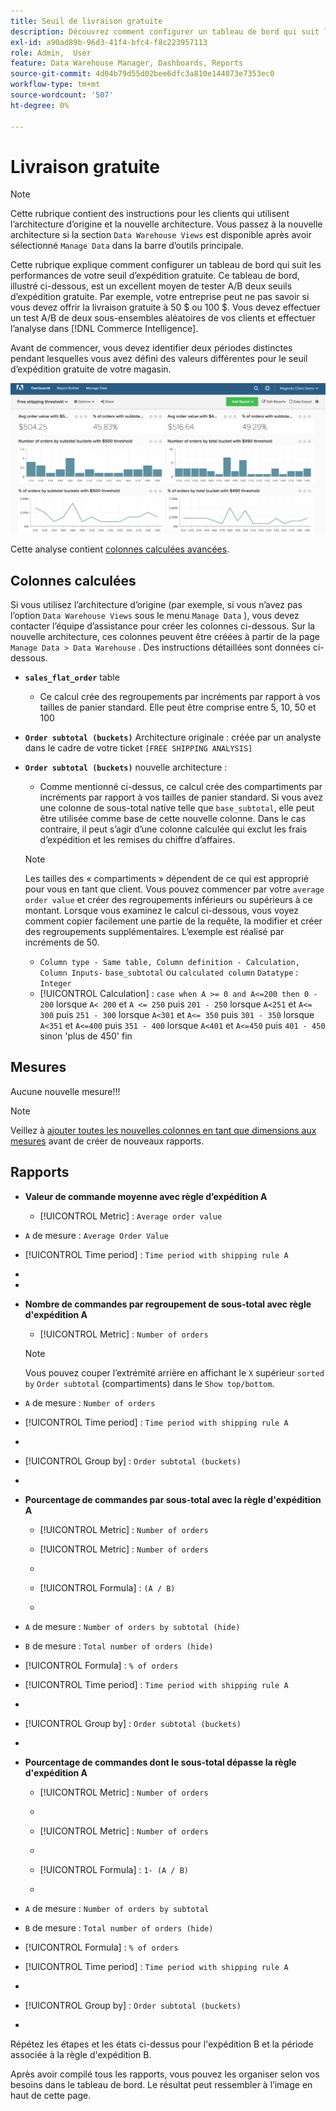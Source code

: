 ```yaml
---
title: Seuil de livraison gratuite
description: Découvrez comment configurer un tableau de bord qui suit les performances de votre seuil d’expédition gratuite.
exl-id: a90ad89b-96d3-41f4-bfc4-f8c223957113
role: Admin,  User
feature: Data Warehouse Manager, Dashboards, Reports
source-git-commit: 4d04b79d55d02bee6dfc3a810e144073e7353ec0
workflow-type: tm+mt
source-wordcount: '507'
ht-degree: 0%

---
```


# Livraison gratuite

>[!NOTE]
>
>Cette rubrique contient des instructions pour les clients qui utilisent l’architecture d’origine et la nouvelle architecture. Vous passez à la nouvelle architecture si la section `Data Warehouse Views` est disponible après avoir sélectionné `Manage Data` dans la barre d’outils principale.

Cette rubrique explique comment configurer un tableau de bord qui suit les performances de votre seuil d’expédition gratuite. Ce tableau de bord, illustré ci-dessous, est un excellent moyen de tester A/B deux seuils d’expédition gratuite. Par exemple, votre entreprise peut ne pas savoir si vous devez offrir la livraison gratuite à 50 $ ou 100 $. Vous devez effectuer un test A/B de deux sous-ensembles aléatoires de vos clients et effectuer l’analyse dans [!DNL Commerce Intelligence].

Avant de commencer, vous devez identifier deux périodes distinctes pendant lesquelles vous avez défini des valeurs différentes pour le seuil d’expédition gratuite de votre magasin.

![Graphique présentant l’analyse du seuil d’expédition gratuite et la répartition de la valeur de commande](../../assets/free_shipping_threshold.png)

Cette analyse contient [colonnes calculées avancées](../data-warehouse-mgr/adv-calc-columns.md).

## Colonnes calculées

Si vous utilisez l’architecture d’origine (par exemple, si vous n’avez pas l’option `Data Warehouse Views` sous le menu `Manage Data` ), vous devez contacter l’équipe d’assistance pour créer les colonnes ci-dessous. Sur la nouvelle architecture, ces colonnes peuvent être créées à partir de la page `Manage Data > Data Warehouse` . Des instructions détaillées sont données ci-dessous.

* **`sales_flat_order`** table
   * Ce calcul crée des regroupements par incréments par rapport à vos tailles de panier standard. Elle peut être comprise entre 5, 10, 50 et 100

* **`Order subtotal (buckets)`** Architecture originale : créée par un analyste dans le cadre de votre ticket `[FREE SHIPPING ANALYSIS]`
* **`Order subtotal (buckets)`** nouvelle architecture :
   * Comme mentionné ci-dessus, ce calcul crée des compartiments par incréments par rapport à vos tailles de panier standard. Si vous avez une colonne de sous-total native telle que `base_subtotal`, elle peut être utilisée comme base de cette nouvelle colonne. Dans le cas contraire, il peut s’agir d’une colonne calculée qui exclut les frais d’expédition et les remises du chiffre d’affaires.

  >[!NOTE]
  >
  >Les tailles des « compartiments » dépendent de ce qui est approprié pour vous en tant que client. Vous pouvez commencer par votre `average order value` et créer des regroupements inférieurs ou supérieurs à ce montant. Lorsque vous examinez le calcul ci-dessous, vous voyez comment copier facilement une partie de la requête, la modifier et créer des regroupements supplémentaires. L’exemple est réalisé par incréments de 50.

   * `Column type - Same table, Column definition - Calculation, Column Inputs-` `base_subtotal` ou `calculated column` `Datatype` : `Integer`
   * [!UICONTROL Calculation] : `case when A >= 0 and A<=200 then 0 - 200`
lorsque `A< 200` et `A <= 250` puis `201 - 250`
lorsque `A<251` et `A<= 300` puis `251 - 300`
lorsque `A<301` et `A<= 350` puis `301 - 350`
lorsque `A<351` et `A<=400` puis `351 - 400`
lorsque `A<401` et `A<=450` puis `401 - 450`
sinon &#39;plus de 450&#39;
fin


## Mesures

Aucune nouvelle mesure!!!

>[!NOTE]
>
>Veillez à [ajouter toutes les nouvelles colonnes en tant que dimensions aux mesures](../data-warehouse-mgr/manage-data-dimensions-metrics.md) avant de créer de nouveaux rapports.

## Rapports

* **Valeur de commande moyenne avec règle d’expédition A**
   * [!UICONTROL Metric] : `Average order value`

* `A` de mesure : `Average Order Value`
* [!UICONTROL Time period] : `Time period with shipping rule A`
* 
  [!UICONTROL Interval]: `None`
* 
  [!UICONTROL Chart Type]: `Scalar`

* **Nombre de commandes par regroupement de sous-total avec règle d&#39;expédition A**
   * [!UICONTROL Metric] : `Number of orders`

  >[!NOTE]
  >
  >Vous pouvez couper l’extrémité arrière en affichant le `X` supérieur `sorted by` `Order subtotal` (compartiments) dans le `Show top/bottom`.

* `A` de mesure : `Number of orders`
* [!UICONTROL Time period] : `Time period with shipping rule A`
* 
  [!UICONTROL Interval]: `None`
* [!UICONTROL Group by] : `Order subtotal (buckets)`
* 
  [!UICONTROL Chart Type]: `Column`

* **Pourcentage de commandes par sous-total avec la règle d&#39;expédition A**
   * [!UICONTROL Metric] : `Number of orders`

   * [!UICONTROL Metric] : `Number of orders`
   * 
     [!UICONTROL Regrouper par]: `Independent`
   * [!UICONTROL Formula] : `(A / B)`
   * 
     [!UICONTROL Format]: `%`

* `A` de mesure : `Number of orders by subtotal (hide)`
* `B` de mesure : `Total number of orders (hide)`
* [!UICONTROL Formula] : `% of orders`
* [!UICONTROL Time period] : `Time period with shipping rule A`
* 
  [!UICONTROL Interval]: `None`
* [!UICONTROL Group by] : `Order subtotal (buckets)`
* 
  [!UICONTROL Chart Type]: `Line`

* **Pourcentage de commandes dont le sous-total dépasse la règle d&#39;expédition A**
   * [!UICONTROL Metric] : `Number of orders`
   * 
     [!UICONTROL Perspective]: `Cumulative`

   * [!UICONTROL Metric] : `Number of orders`
   * 
     [!UICONTROL Regrouper par]: `Independent`

   * [!UICONTROL Formula] : `1- (A / B)`
   * 
     [!UICONTROL Format]: `%`

* `A` de mesure : `Number of orders by subtotal`
* `B` de mesure : `Total number of orders (hide)`
* [!UICONTROL Formula] : `% of orders`
* [!UICONTROL Time period] : `Time period with shipping rule A`
* 
  [!UICONTROL Interval]: `None`
* [!UICONTROL Group by] : `Order subtotal (buckets)`
* 
  [!UICONTROL Chart Type]: `Line`


Répétez les étapes et les états ci-dessus pour l&#39;expédition B et la période associée à la règle d&#39;expédition B.

Après avoir compilé tous les rapports, vous pouvez les organiser selon vos besoins dans le tableau de bord. Le résultat peut ressembler à l’image en haut de cette page.

